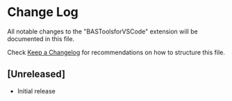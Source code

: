 # Change Log

All notable changes to the "BASToolsforVSCode" extension will be documented in this file.

Check [Keep a Changelog](http://keepachangelog.com/) for recommendations on how to structure this file.

## [Unreleased]

- Initial release